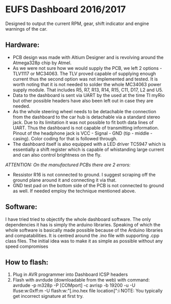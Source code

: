 # EUFS Dashboard 2016/2017

Designed to output the current RPM, gear, shift indicator and engine warnings of the car.

Hardware:
--------------------------------
- PCB design was made with Altium Designer and is revolving around the Atmega328p chip by Atmel.
- As we were not sure how we would supply the PCB, we left 2 options - TLV1117 or MC34063. The TLV proved capable of supplying enough current thus the second option was not implemented and tested. It is worth noting that it is not needed to solder the whole MC34063 power supply module.  That includes R5, R7, R13, R14, R15, C11, D17, L2 and U5.
- Data to the dashboard is sent via UART by the used at the time TI myRio but other possible headers have also been left out in case they are needed.
- As the whole steering wheel needs to be detachable the connection from the dashboard to the car hub is detachable via a standard stereo jack. Due to its limitation it was not possible to fit both data lines of UART. Thus the dashboard is not capable of transmitting information. Pinout of the headphone jack is VCC - Signal - GND (tip - middle - casing). Color coding for that is followed through.
- The dashboard itself is also equipped with a LED driver TC5947 which is essentially a shift register which is capable of whistanding large current and can also control brightness on the fly.


*ATTENTION: On the manufactured PCBs there are 2 errors:*
- Ressistor R16 is not connected to ground. I suggest scraping off the ground plane around it and connecting it via that.
- GND test pad on the bottom side of the PCB is not connected to ground as well. If needed employ the technique mentioned above.


Software:
-------------------------------
I have tried tried to objectify the whole dashboard software. The only dependencies it has is simply the arduino libraries. Speaking of which the whole software is basically made possible because of the Arduino libraries and compatabilities. It is centred around the .ino file with supporting .cpp class files. The initial idea was to make it as simple as possible without any speed compromises

How to flash:
------------------------------
1. Plug in AVR programmer into Dashboard ICSP headers
2. Flash with avrdude (downloadable from the web) with command:
avrdude -p m328p -P [COMport] -c avrisp -b 19200 -u -U lfuse:w:0xff:m -U flash:w:"[.ino.hex file location]":i
NOTE: You typically get incorrect signature at first try.

